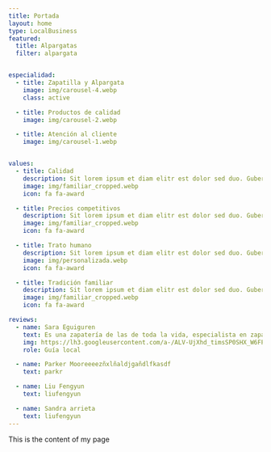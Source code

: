 ```yaml
---
title: Portada
layout: home
type: LocalBusiness
featured:
  title: Alpargatas
  filter: alpargata


especialidad:
  - title: Zapatilla y Alpargata
    image: img/carousel-4.webp
    class: active

  - title: Productos de calidad
    image: img/carousel-2.webp

  - title: Atención al cliente
    image: img/carousel-1.webp


values:
  - title: Calidad
    description: Sit lorem ipsum et diam elitr est dolor sed duo. Guberg sea et et lorem dolor sed est sit invidunt, dolore tempor diam ipsum takima erat tempor
    image: img/familiar_cropped.webp
    icon: fa fa-award

  - title: Precios competitivos
    description: Sit lorem ipsum et diam elitr est dolor sed duo. Guberg sea et et lorem dolor sed est sit invidunt, dolore tempor diam ipsum takima erat tempor
    image: img/familiar_cropped.webp
    icon: fa fa-award 

  - title: Trato humano
    description: Sit lorem ipsum et diam elitr est dolor sed duo. Guberg sea et et lorem dolor sed est sit invidunt, dolore tempor diam ipsum takima erat tempor
    image: img/personalizada.webp
    icon: fa fa-award 

  - title: Tradición familiar
    description: Sit lorem ipsum et diam elitr est dolor sed duo. Guberg sea et et lorem dolor sed est sit invidunt, dolore tempor diam ipsum takima erat tempor
    image: img/familiar_cropped.webp
    icon: fa fa-award

reviews:
  - name: Sara Eguiguren
    text: Es una zapatería de las de toda la vida, especialista en zapatillas de casa. Da gusto venir a comprar aqui con lo bien que te atienden. Yo sin duda repetiré.
    img: https://lh3.googleusercontent.com/a-/ALV-UjXhd_timsSP0SHX_W6FPlkJhLUO9D6K-JJdJgynMW-6WtU=s40-c-rp-mo-ba4-br100
    role: Guía local

  - name: Parker Mooreeeezñxlñaldjgañdlfkasdf
    text: parkr

  - name: Liu Fengyun
    text: liufengyun

  - name: Sandra arrieta
    text: liufengyun
---
```


This is the content of my page